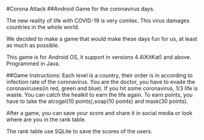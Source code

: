 #Corona Attack
##Android Game for the coronavirus days.

The new reality of life with COVID-19 is very comlex.
This virus damages countries in the whole world.

We decided to make a game that would make these days fun for us,
at least as much as possible.

This game is for Android OS, it support in versions 4.4(KitKat) and above.
Programmed in Java.

##Game Instructions:
Each level is a country, their order is in according to infection rate of the coronavirus.
You are the doctor, you have to evade the coronaviruses(in red, green and blue).
If you hit some coronavirus, 1/3 life is waste.
You can catch the healkit to earn the life again.
To earn points, you have to take the alcogel(10 points),soap(10 points) and mask(30 points).

After a game, you can save your score and share it in social media or look where are you in the rank table.

The rank table use SQLite to save the scores of the users.

